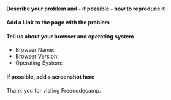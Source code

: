 <!-- NOTE: If you're reporting a security issue, don't create a GitHub issue. Instead, email security@freecodecamp.org. We will look into it immediately. -->

#### Describe your problem and - if possible - how to reproduce it


#### Add a Link to the page with the problem


#### Tell us about your browser and operating system

* Browser Name: 
* Browser Version: 
* Operating System: 


#### If possible, add a screenshot here
Thank you for visting Freecodecamp.


